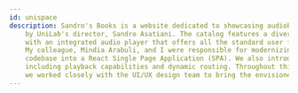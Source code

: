 ```yaml
---
id: unispace
description: Sandro's Books is a website dedicated to showcasing audiobooks authored 
    by UniLab's director, Sandro Asatiani. The catalog features a diverse range of topics, 
    with an integrated audio player that offers all the standard user functionalities.
    My colleague, Mindia Arabuli, and I were responsible for modernizing the existing 
    codebase into a React Single Page Application (SPA). We also introduced new features, 
    including playback capabilities and dynamic routing. Throughout this process,
    we worked closely with the UI/UX design team to bring the envisioned product to life.
---
```

